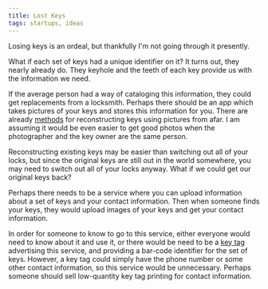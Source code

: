 ```yaml
---
title: Lost Keys
tags: startups, ideas
---
```


Losing keys is an ordeal, but thankfully I'm not going through it presently.

What if each set of keys had a unique identifier on it? It turns out, they nearly already do. They keyhole and the teeth of each key provide us with the information we need.

If the average person had a way of cataloging this information, they could get replacements from a locksmith. Perhaps there should be an app which takes pictures of your keys and stores this information for you. There are already [methods](http://vision.ucsd.edu/~blaxton/pagePapers/laxton_wang_savage_ccs2008.pdf) for reconstructing keys using pictures from afar. I am assuming it would be even easier to get good photos when the photographer and the key owner are the same person.

Reconstructing existing keys may be easier than switching out all of your locks, but since the original keys are still out in the world somewhere, you may need to switch out all of your locks anyway. What if we could get our original keys back?

Perhaps there needs to be a service where you can upload information about a set of keys and your contact information. Then when someone finds your keys, they would upload images of your keys and get your contact information.

In order for someone to know to go to this service, either everyone would need to know about it and use it, or there would be need to be a [key tag](http://www.plastickeytag.com/) advertising this service, and providing a bar-code identifier for the set of keys. However, a key tag could simply have the phone number or some other contact information, so this service would be unnecessary. Perhaps someone should sell low-quantity key tag printing for contact information.